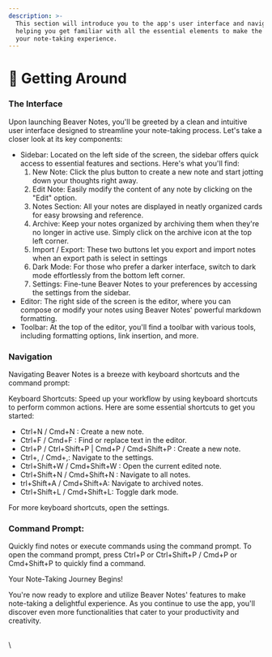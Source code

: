 ```yaml
---
description: >-
  This section will introduce you to the app's user interface and navigation,
  helping you get familiar with all the essential elements to make the most of
  your note-taking experience.
---
```


# 📔 Getting Around

### The Interface

Upon launching Beaver Notes, you'll be greeted by a clean and intuitive user interface designed to streamline your note-taking process. Let's take a closer look at its key components:

* Sidebar: Located on the left side of the screen, the sidebar offers quick access to essential features and sections. Here's what you'll find:
  1. New Note: Click the plus button to create a new note and start jotting down your thoughts right away.
  2. Edit Note: Easily modify the content of any note by clicking on the "Edit" option.
  3. Notes Section: All your notes are displayed in neatly organized cards for easy browsing and reference.
  4. Archive: Keep your notes organized by archiving them when they're no longer in active use. Simply click on the archive icon at the top left corner.
  5. Import / Export: These two buttons let you export and import notes when an export path is select in settings
  6. Dark Mode: For those who prefer a darker interface, switch to dark mode effortlessly from the bottom left corner.
  7. Settings: Fine-tune Beaver Notes to your preferences by accessing the settings from the sidebar.
* Editor: The right side of the screen is the editor, where you can compose or modify your notes using Beaver Notes' powerful markdown formatting.
* Toolbar: At the top of the editor, you'll find a toolbar with various tools, including formatting options, link insertion, and more.

### Navigation

Navigating Beaver Notes is a breeze with keyboard shortcuts and the command prompt:

Keyboard Shortcuts: Speed up your workflow by using keyboard shortcuts to perform common actions. Here are some essential shortcuts to get you started:

* Ctrl+N / Cmd+N : Create a new note.
* Ctrl+F / Cmd+F : Find or replace text in the editor.&#x20;
* Ctrl+P / Ctrl+Shift+P | Cmd+P / Cmd+Shift+P : Create a new note.
* Ctrl+, / Cmd+,: Navigate to the settings.
* Ctrl+Shift+W / Cmd+Shift+W : Open the current edited note.
* Ctrl+Shift+N / Cmd+Shift+N : Navigate to all notes.
* trl+Shift+A / Cmd+Shift+A: Navigate to archived notes.
* Ctrl+Shift+L / Cmd+Shift+L: Toggle dark mode.

For more keyboard shortcuts, open the settings.

### Command Prompt:

Quickly find notes or execute commands using the command prompt. To open the command prompt, press Ctrl+P or Ctrl+Shift+P / Cmd+P or Cmd+Shift+P to quickly find a command.

Your Note-Taking Journey Begins!

You're now ready to explore and utilize Beaver Notes' features to make note-taking a delightful experience. As you continue to use the app, you'll discover even more functionalities that cater to your productivity and creativity.

\
\
